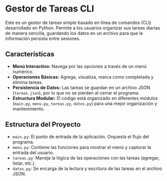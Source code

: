 # Gestor de Tareas CLI

Este es un gestor de tareas simple basado en línea de comandos (CLI) desarrollado en Python. Permite a los usuarios organizar sus tareas diarias de manera sencilla, guardando los datos en un archivo para que la información persista entre sesiones.

## Características
- **Menú Interactivo:** Navega por las opciones a través de un menú numérico.
- **Operaciones Básicas:** Agrega, visualiza, marca como completada y elimina tareas.
- **Persistencia de Datos:** Las tareas se guardan en un archivo JSON (`tareas.json`), por lo que no se pierden al cerrar el programa.
- **Estructura Modular:** El código está organizado en diferentes módulos (`main.py`, `menu.py`, `tareas.py`, `datos.py`) para una mejor organización y mantenimiento.

## Estructura del Proyecto
- `main.py`: El punto de entrada de la aplicación. Orquesta el flujo del programa.
- `menu.py`: Contiene las funciones para mostrar el menú y capturar la entrada del usuario.
- `tareas.py`: Maneja la lógica de las operaciones con las tareas (agregar, listar, etc.).
- `datos.py`: Se encarga de la lectura y escritura de las tareas en el archivo JSON.
